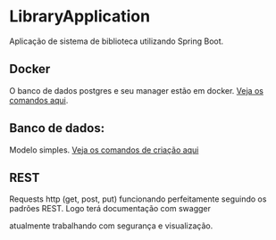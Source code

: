 ﻿# LibraryApplication
Aplicação de sistema de biblioteca utilizando Spring Boot.
## Docker
O banco de dados postgres e seu manager estão em docker. [Veja os comandos aqui](https://github.com/ybertoldi/LibraryApplication/blob/main/docker_commands.txt).
## Banco de dados:
Modelo simples. [Veja os comandos de criação aqui](https://github.com/ybertoldi/LibraryApplication/blob/main/sql%20commands.txt)
## REST
Requests http (get, post, put) funcionando perfeitamente seguindo os padrões REST. Logo terá documentação com swagger


atualmente trabalhando com segurança e visualização.
